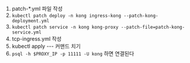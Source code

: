 1. patch-*.yml 파일 작성
2. `kubectl patch deploy -n kong ingress-kong --patch-kong-deployment.yml`
3. `kubectl patch service -n kong kong-proxy --patch-file=patch-kong-service.yml`
4. tcp-ingress.yml 작성
5. kubectl apply --- 커맨드 치기
6. `psql -h $PROXY_IP -p 11111 -U kong` 하면 연결된다